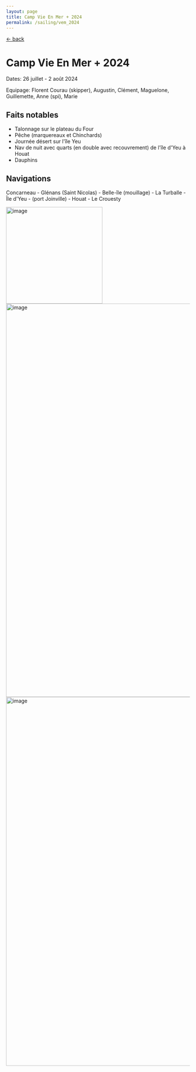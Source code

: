 ```yaml
---
layout: page
title: Camp Vie En Mer + 2024
permalink: /sailing/vem_2024
---
```


[<- back](.)

# Camp Vie En Mer + 2024

Dates: 26 juillet - 2 août 2024

Equipage: Florent Courau (skipper), Augustin, Clément, Maguelone, Guillemette, Anne (spi), Marie

## Faits notables

- Talonnage sur le plateau du Four
- Pêche (marquereaux et Chinchards)
- Journée désert sur l'île Yeu
- Nav de nuit avec quarts (en double avec recouvrement) de l'île d'Yeu à Houat
- Dauphins

## Navigations

Concarneau - Glénans (Saint Nicolas) - Belle-île (mouillage) - La Turballe - Île d'Yeu - (port Joinville) - Houat - Le Crouesty 

<img width="264" alt="image" src="https://github.com/user-attachments/assets/9acd0574-5909-4405-8bb2-911f594f8e62">

<img width="1075" alt="image" src="https://github.com/user-attachments/assets/8b6fdc87-e82a-45c1-9264-82f553f6e66e">

<img width="1008" alt="image" src="https://github.com/user-attachments/assets/9bf0d2ff-eb4b-4099-a9d8-3f7aa048748c">

